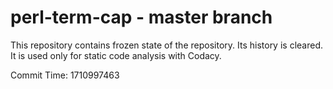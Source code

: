 # perl-term-cap - master branch

This repository contains frozen state of the repository.
Its history is cleared. It is used only for static code
analysis with Codacy.

Commit Time: 1710997463